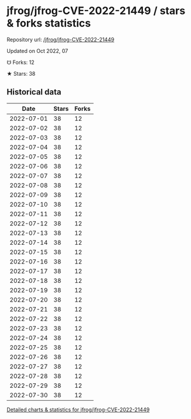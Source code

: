 # jfrog/jfrog-CVE-2022-21449 / stars & forks statistics

Repository url: [/jfrog/jfrog-CVE-2022-21449](https://github.com/jfrog/jfrog-CVE-2022-21449)

Updated on Oct 2022, 07

☋ Forks: 12

★ Stars: 38

## Historical data
| Date | Stars | Forks |
|------|-------|-------|
| 2022-07-01 | 38 | 12 | 
| 2022-07-02 | 38 | 12 | 
| 2022-07-03 | 38 | 12 | 
| 2022-07-04 | 38 | 12 | 
| 2022-07-05 | 38 | 12 | 
| 2022-07-06 | 38 | 12 | 
| 2022-07-07 | 38 | 12 | 
| 2022-07-08 | 38 | 12 | 
| 2022-07-09 | 38 | 12 | 
| 2022-07-10 | 38 | 12 | 
| 2022-07-11 | 38 | 12 | 
| 2022-07-12 | 38 | 12 | 
| 2022-07-13 | 38 | 12 | 
| 2022-07-14 | 38 | 12 | 
| 2022-07-15 | 38 | 12 | 
| 2022-07-16 | 38 | 12 | 
| 2022-07-17 | 38 | 12 | 
| 2022-07-18 | 38 | 12 | 
| 2022-07-19 | 38 | 12 | 
| 2022-07-20 | 38 | 12 | 
| 2022-07-21 | 38 | 12 | 
| 2022-07-22 | 38 | 12 | 
| 2022-07-23 | 38 | 12 | 
| 2022-07-24 | 38 | 12 | 
| 2022-07-25 | 38 | 12 | 
| 2022-07-26 | 38 | 12 | 
| 2022-07-27 | 38 | 12 | 
| 2022-07-28 | 38 | 12 | 
| 2022-07-29 | 38 | 12 | 
| 2022-07-30 | 38 | 12 | 


[Detailed charts & statistics for jfrog/jfrog-CVE-2022-21449](https://reviewgithub.com/rep/jfrog/jfrog-CVE-2022-21449)
